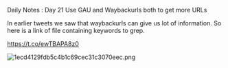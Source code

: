 Daily Notes : Day 21
Use GAU and Waybackurls both to get more URLs 

In earlier tweets we saw that waybackurls can give us lot of information. So here is a link of file containing keywords to grep.

https://t.co/ewTBAPA8z0

![1ecd4129fdb5c4b1c69cec31c3070eec.png](1ecd4129fdb5c4b1c69cec31c3070eec.png)
